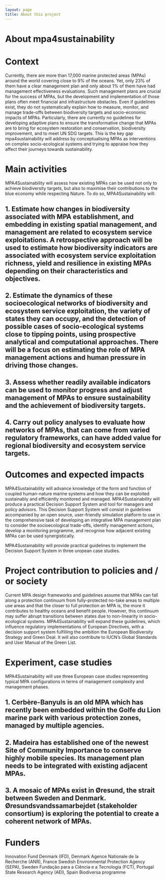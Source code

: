 ```yaml
---
layout: page
title: About this project
---
```

# About mpa4sustainability

# Context
Currently, there are more than 17,000 marine protected areas (MPAs) around the world covering close to 9% of the oceans. Yet, only 23% of them have a clear management plan and only about 1% of them have had management effectiveness evaluations. Such management plans are crucial for the success of MPAs, but the development and implementation of those plans often meet financial and infrastructure obstacles. Even if guidelines exist, they do not systematically explain how to measure, monitor, and manage trade-offs between biodiversity targets and socio-economic impacts of MPAs. Particularly, there are currently no guidelines for developing adaptive plans to ensure the transformative change that MPAs are to bring for ecosystem restoration and conservation, biodiversity improvement, and to meet UN SDG targets. This is the key gap mpa4sustainability will address  by conceptualising MPAs as interventions on complex socio-ecological systems and trying to appraise how they affect their journeys towards sustainability. 

# Main activities
MPA4Sustainability will assess how  existing MPAs can be used not only to achieve biodiversity targets, but also to maximise their contributions to the blue economy while respecting Nature. To do so, MPA4Sustainability will:
## 1. Estimate how changes in biodiversity associated with MPA establishment, and embedding in existing spatial management, and management are related to ecosystem service  exploitations. A retrospective approach will be used to estimate how biodiversity indicators are associated with  ecosystem service exploitation richness, yield and resilience in existing MPAs depending on their characteristics and objectives.
## 2. Estimate the dynamics of these socioecological networks of biodiversity and  ecosystem service exploitation, the variety of states they can occupy, and the detection of possible cases of socio-ecological systems close to tipping points, using prospective analytical and computational approaches. There will be a focus on estimating the role of MPA management actions and human pressure in driving those changes.
## 3. Assess whether readily available indicators can be used to monitor progress and adjust management of MPAs to ensure sustainability and the achievement of biodiversity targets. 
## 4. Carry out policy analyses to evaluate how networks of MPAs, that can come from varied regulatory frameworks, can have added value for regional biodiversity and  ecosystem service targets.

# Outcomes and expected impacts
MPA4Sustainability will advance  knowledge of the form and function of coupled human-nature marine systems and how they can be exploited sustainably and efficiently monitored and managed. 
MPA4Sustainability will produce a practical Decision Support System and tool for managers and policy advisors. This Decision Support System will consist in guidelines accompanied by an open source, user-friendly simulation platform to use in the comprehensive task of developing an integrative MPA management plan to consider the socioecological trade-offs, identify management actions, develop a monitoring programme, and recognise how adjacent existing MPAs can be used synergistically. 

MPA4Sustainability will provide practical guidelines to implement the Decision Support System in three  uropean case studies.


# Project contribution to policies and / or society
Current MPA design frameworks and guidelines assume that MPAs can fall along a protection continuum from fully-protected no-take areas to multiple use areas and that the closer to full protection an MPA is, the more it contributes to healthy oceans and benefit people. However, this continuum may suffer abrupt transitions between states due to non-linearity in  socio-ecological systems. MPA4Sustainability will expand these guidelines, which influence regulatory implementations of European Directives, with a decision support system fulfilling the ambition the European Biodiversity Strategy and Green Deal. It will also contribute to IUCN’s Global Standards and User Manual of the Green List. 

# Experiment, case studies
MPA4Sustainability will use three European case studies representing typical MPA configurations in terms of management complexity and management phases. 
## 1. Cerbère-Banyuls is an old MPA which has recently been embedded within the Golfe du Lion marine park with various protection zones, managed by multiple agencies. 
## 2. Madeira has established one of the newest Site of Community Importance to conserve highly mobile species. Its management plan needs to be integrated with existing adjacent MPAs. 
## 3. A mosaic of MPAs exist in Øresund, the strait between Sweden and Denmark. Øresundsvandssamarbejdet (stakeholder consortium) is exploring the potential to create a coherent network of MPAs.  

# Funders
Innovation Fund Denmark (IFD), Denmark
Agence Nationale de la Recherche (ANR), France
Swedish Environmental Protection Agency (SEPA), Sweden
Fundação para a Ciência e a Tecnologia (FCT), Portugal
State Research Agency (AEI), Spain
Biodiversa programme

